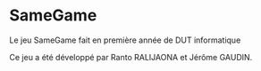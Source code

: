 # SameGame
Le jeu SameGame fait en première année de DUT informatique

Ce jeu a été développé par Ranto RALIJAONA et Jérôme GAUDIN.
